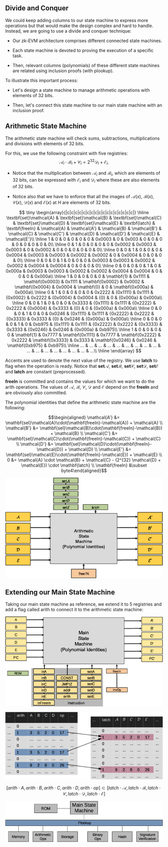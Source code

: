 ## Divide and Conquer

We could keep adding columns to our state machine to express more operations but that would make the design complex and hard to handle. Instead, we are going to use a divide and conquer technique:

-   Our zk-EVM architecture comprises different connected state machines.

-   Each state machine is devoted to proving the execution of a specific task.

-   Then, relevant columns (polynomials) of these different state machines are related using inclusion proofs (with plookup).

To illustrate this important process:

-   Let's design a state machine to manage arithmetic operations with elements of 32 bits.

-   Then, let's connect this state machine to our main state machine with an inclusion proof.

## Arithmetic State Machine

The arithmetic state machine will check sums, subtractions, multiplications and divisions with elements of 32 bits.

For this, we use the following constraint with five registries:
$$
\mathcal{A}_i \cdot \mathcal{B}_i + \mathcal{C}_i = 2^{32} \mathcal{D}_i + \mathcal{E}_i.
$$

-   Notice that the multiplication between $\mathcal{A}_i$ and $\mathcal{B}_i$, which are elements of 32 bits, can be expressed with $\mathcal{E}_i$ and $\mathcal{D}_i$ where these are also elements of 32 bits.

-   Notice also that we have to enforce that all the images of $\mathcal{A}(x)$, $\mathcal{B}(x)$, $\mathcal{C}(x)$, $\mathcal{D}(x)$ and $\mathcal{E}(x)$ at $H$ are elements of 32 bits.

$$
\tiny
\begin{array}{|c|c|c|c|c|c|c|c|c|c|c|c|c|c|c|c|c|}
\hline
 \textbf{set}\mathcal{A} &  \textbf{set}\mathcal{B} 
&  \textbf{set}\mathcal{C} &  \textbf{set}\mathcal{D} &  \textbf{set}\mathcal{E} &  \textbf{latch}
 & \textbf{freeIn} &  \mathcal{A} &  \mathcal{A'} &  \mathcal{B} & \mathcal{B'} & \mathcal{C} & \mathcal{C'} & \mathcal{D} & \mathcal{D'} & \mathcal{E} & \mathcal{E'}\\ \hline
1 & 0 & 0 & 0 & 0 & 0 & 0x0003 & 0 & 0x003 & 0 & 0 & 0 & 0 & 0 & 0 & 0 & 0\\ \hline
0 & 1 & 0 & 0 & 0 & 0 & 0x0002 & 0x0003 & 0x0003 & 0 & 0x0002 & 0 & 0 & 0 & 0 & 0 & 0\\ \hline
0 & 0 & 1 & 0 & 0 & 0 & 0x0004 & 0x0003 & 0x0003 & 0x0002 & 0x0002 & 0 & 0x0004 & 0 & 0 & 0 & 0\\ \hline
0 & 0 & 0 & 1 & 0 & 0 & 0 & 0x0003 & 0x0003 & 0x0002 & 0x0002 & 0x0004 & 0x0004 & 0 & 0 & 0 & 0\\ \hline
0 & 0 & 0 & 0 & 1 & 0 & 0x000a & 0x0003 & 0x0003 & 0x0002 & 0x0002 & 0x0004 & 0x0004 & 0 & 0 & 0 & 0x000a\\ \hline
1 & 0 & 0 & 0 & 0 & \mathbf{1} & 0x1111 &  \mathbf{0x0003} & 0x1111 &  \mathbf{0x0002} & 0x0002 &  \mathbf{0x0004} & 0x0004 &  \mathbf{0} & 0 &  \mathbf{0x000a} & 0x000a\\ \hline
0 & 1 & 0 & 0 & 0 & 0 & 0x2222 & {0x1111} & 0x1111 & {0x0002} & 0x2222 & {0x0004} & 0x0004 & {0} & 0 & {0x000a} & 0x000a\\ \hline
0 & 0 & 1 & 0 & 0 & 0 & 0x3333 & {0x1111} & 0x1111 & {0x2222} & 0x2222 & {0x0004} & 0x3333 & {0} & 0 & {0x000a} & 0x000a\\ \hline
0 & 0 & 0 & 1 & 0 & 0 & 0x0246 & {0x1111} & 0x1111 & {0x2222} & 0x2222 & {0x3333} & 0x3333 & {0} & 0x0246 & {0x000a} & 0x000a\\ \hline
0 & 0 & 0 & 0 & 1 & 0 & 0xb975 & {0x1111} & 0x1111 & {0x2222} & 0x2222 & {0x3333} & 0x3333 & {0x0246} & 0x0246 & {0x000a} & 0xb975\\ 
\hline
1 & 0 & 0 & 0 & 0 &  \mathbf{1} & 0x7777 & \mathbf{0x1111} & 0x7777 & \mathbf{0x2222} & 0x2222 & \mathbf{0x3333} & 0x3333 & \mathbf{0x0246} & 0x0246 & \mathbf{0xb975} & 0xb975\\ \hline
... & ... & ... & ... & ... & ... & ... & ... & ... & ... & ... & ... & ... & ... & ... & ... & ...\\ \hline
\end{array}
$$

Accents are used to denote the next value of the registry. We use **latch** to flag when the operation is ready. Notice that $\textbf{set}\mathcal{A}$, $\textbf{set}\mathcal{B}$, $\textbf{set}\mathcal{C}$, $\textbf{set}\mathcal{D}$, $\textbf{set}\mathcal{E}$ and **latch** are constant (preprocessed).

**freeIn** is committed and contains the values for which we want to do the arith operations. The values of $\mathcal{A}$, $\mathcal{B}$, $\mathcal{C}$, $\mathcal{D}$ and $\mathcal{E}$ depend on the **freeIn** and are obviously also committed.

The polynomial identities that define the arithmetic state machine are
the following: 

$$\begin{aligned}
\mathcal{A'} &= \mathbf{sel}\mathcal{A}\cdot(\mathbf{freeIn}-\mathcal{A}) + \mathcal{A} \\
\mathcal{B'} &= \mathbf{sel}\mathcal{B}\cdot(\mathbf{freeIn}-\mathcal{B}) + \mathcal{B} \\
\mathcal{C'} &= \mathbf{sel}\mathcal{C}\cdot(\mathbf{freeIn}-\mathcal{C}) + \mathcal{C} \\
\mathcal{D'} &= \mathbf{sel}\mathcal{D}\cdot(\mathbf{freeIn}-\mathcal{D}) + \mathcal{D} \\
\mathcal{E'} &= \mathbf{sel}\mathcal{E}\cdot(\mathbf{freeIn}-\mathcal{E}) + \mathcal{E} \\
0 &= \mathcal{A} \cdot \mathcal{B} + \mathcal{C} - (2^{32} \mathcal{D} + \mathcal{E}) \cdot \mathbf{latch} \\
\mathbf{freeIn} &\subset byte4\end{aligned}$$

![image](figures/arith_state_machine.pdf.png)

## Extending our Main State Machine

Taking our main state machine as reference, we extend it to 5 registries and add a flag called arith to connect it to the arithmetic state machine:

![image](figures/main-state-machine-general.pdf.png)


![image](figures/plookup_basic.pdf.png)

$$[arith \cdot A , arith \cdot B , arith \cdot C , arith \cdot D, arith \cdot op] \subset [latch \cdot \mathcal{A} , latch \cdot \mathcal{B} , latch \cdot \mathcal{C} , latch \cdot \mathcal{D} , latch \cdot \mathcal{E}]$$

![image](figures/microVM-architecture.pdf.png)
